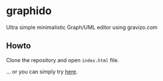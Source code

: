 # graphido
Ultra simple minimalistic Graph/UML editor using gravizo.com

## Howto
Clone the repository and open `index.html` file.

... or you can simply try [here](http://graphido.skooda.org).
